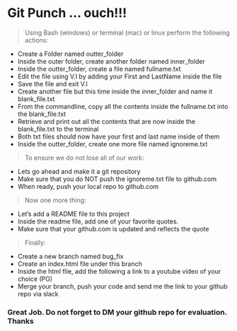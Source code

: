 # Git Punch … ouch!!!

> Using Bash (windows) or terminal (mac) or linux perform the following actions:

- Create a Folder named outter_folder
- Inside the outer folder, create another folder named inner_folder
- Inside the outter_folder, create a file named fullname.txt
- Edit the file using V.I by adding your First and LastName inside the file
- Save the file and exit V.I
- Create another file but this time inside the inner_folder and name it blank_file.txt
- From the commandline, copy all the contents inside the fullname.txt into the blank_file.txt
- Retrieve and print out all the contents that are now inside the blank_file.txt to the terminal
- Both txt files should now have your first and last name inside of them
- Inside the outter_folder, create one more file named ignoreme.txt

> To ensure we do not lose all of our work:
 - Lets go ahead and make it a git repository
 - Make sure that you do NOT push the ignoreme.txt file to github.com
 - When ready, push your local repo to github.com

> Now one more thing: 
- Let’s add a README file to this project
- Inside the readme file, add one of your favorite quotes. 
- Make sure that your github.com is updated and reflects the quote

> Finally:
- Create a new branch named bug_fix
- Create an index.html file under this branch
- Inside the html file, add the following a link to a youtube video of your choice (PG)
 - Merge your branch, push your code and send me the link to your github repo via slack

### Great Job. Do not forget to DM your github repo for evaluation. Thanks

